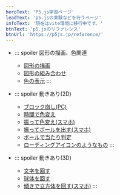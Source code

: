 ```yaml
---
heroText: 'P5.js学習ページ'
leadText: 'p5.jsの実験などを行うページ'
infoText: '現在はvite環境に移行中です。'
btnText: 'p5.jsのリファレンス'
btnUrl: 'https://p5js.jp/reference/'
---
```


- ::: spoiler 図形の描画、色関連
  - [図形の描画](./pages/other/shape/index.html)
  - [図形の組み合わせ](./pages/other/attributes/index.html)
  - [色の表示](./pages/other/color/index.html)
  :::            

- ::: spoiler 動きあり(2D)
  - [ブロック崩し(PC)](./pages/2d/BlockBreak.html)
  - [時間で色変え](./pages/2d/ColorChangedTime/index.html)
  - [振って色変え(スマホ)](./pages/2d/ShakeChangedColor/index.html)
  - [振ってボールを出す(スマホ)](./pages/2d/ShakeBalls/index.html)
  - [ボールで当たり判定](./pages/2d/CollisionBall.html)
  - [ローディングアイコンのようなもの](./pages/2d/RotateArc/index.html)
  :::

- ::: spoiler 動きあり(3D)
  - [文字を回す](./pages/3d/font3d/index.html)
  - [球体を回す](./pages/3d/sphere/index.html)
  - [傾きで立方体を回す(スマホ)](./pages/3d/rotationbox/index.html)
  :::
